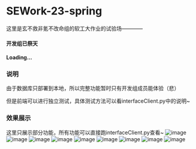 # SEWork-23-spring
这里是玄不救非氪不改命组的软工大作业的试验场————
#### 开发组已祭天
#### Loading...
### 说明
由于数据库只部署到本地，所以完整功能暂时只有开发组成员能体验（悲）<p>
但是前端可以进行独立测试，具体测试方法可以看interfaceClient.py中的说明~
### 效果展示
这里只展示部分功能，所有功能可以直接跑interfaceClient.py查看~
![image](https://github.com/KyoiLin/SEWork-23-spring/blob/master/pic/10.png)
![image](https://github.com/KyoiLin/SEWork-23-spring/blob/master/pic/9.png)
![image](https://github.com/KyoiLin/SEWork-23-spring/blob/master/pic/2.jpg)
![image](https://github.com/KyoiLin/SEWork-23-spring/blob/master/pic/3.jpg)
![image](https://github.com/KyoiLin/SEWork-23-spring/blob/master/pic/4.jpg)
![image](https://github.com/KyoiLin/SEWork-23-spring/blob/master/pic/5.jpg)
![image](https://github.com/KyoiLin/SEWork-23-spring/blob/master/pic/6.png)
![image](https://github.com/KyoiLin/SEWork-23-spring/blob/master/pic/7.png)
![image](https://github.com/KyoiLin/SEWork-23-spring/blob/master/pic/8.png)
